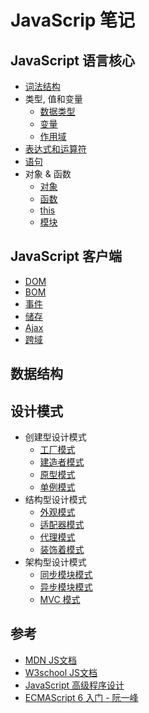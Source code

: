# JavaScrip 笔记

## JavaScript 语言核心

* [词法结构]()
* 类型, 值和变量
  * [数据类型](./语言核心/类型&值&变量/数据类型.md)
  * [变量](./语言核心/类型&值&变量/变量.md)
  * [作用域](./语言核心/类型&值&变量/作用域.md)
* [表达式和运算符]()
* [语句]()
* 对象 & 函数
  * [对象](./语言核心/对象&函数/对象.md)
  * [函数](./语言核心/对象&函数/函数.md)
  * [this](./语言核心/对象&函数/this.md)
  * [模块](./语言核心/对象&函数/模块.md)

## JavaScript 客户端

* [DOM](./客户端/DOM.md)
* [BOM](./客户端/BOM.md)
* [事件](./客户端/事件.md)
* [储存](./客户端/储存.md)
* [Ajax](./客户端/ajax.md)
* [跨域](./客户端/跨域.md)

## 数据结构

## 设计模式

* 创建型设计模式
  * [工厂模式](./设计模式/创建型/工厂模式.md)
  * [建造者模式](./设计模式/创建型/建造者模式.md)
  * [原型模式](./设计模式/创建型/原型模式.md)
  * [单例模式](./设计模式/创建型/单例模式.md)
* 结构型设计模式
  * [外观模式](./设计模式/结构型/外观模式.md)
  * [适配器模式](./设计模式/结构型/适配器模式.md)
  * [代理模式](./设计模式/结构型/代理模式.md)
  * [装饰着模式](./设计模式/结构型/装饰着模式.md)
* 架构型设计模式
  * [同步模块模式](./设计模式/架构型/同步模块模式.md)
  * [异步模块模式](./设计模式/架构型/异步模块模式.md)
  * [MVC 模式](./设计模式/架构型/mvc模式.md)

## 参考

* [MDN JS文档](https://developer.mozilla.org/zh-CN/docs/Web/JavaScript/Reference/Global_Objects)
* [W3school JS文档](http://www.w3school.com.cn/jsref/index.asp)
* [JavaScript 高级程序设计](http://www.ituring.com.cn/book/946)
* [ECMAScript 6 入门 - 阮一峰](http://es6.ruanyifeng.com/)